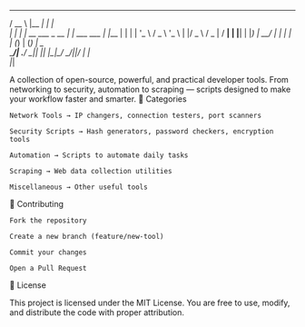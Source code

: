    ____                   _______           _     
  / __ \                 |__   __|         | |    
 | |  | |_ __   ___ _ __    | | ___   ___ | |___ 
 | |  | | '_ \ / _ \ '_ \   | |/ _ \ / _ \| / __|
 | |__| | |_) |  __/ | | |  | | (_) | (_) | \__ \
  \____/| .__/ \___|_| |_|  |_|\___/ \___/|_|___/
        | |                                      
        |_|                                      
        
A collection of open-source, powerful, and practical developer tools.
From networking to security, automation to scraping — scripts designed to make your workflow faster and smarter.
📂 Categories

    Network Tools → IP changers, connection testers, port scanners

    Security Scripts → Hash generators, password checkers, encryption tools

    Automation → Scripts to automate daily tasks

    Scraping → Web data collection utilities

    Miscellaneous → Other useful tools

🤝 Contributing

    Fork the repository

    Create a new branch (feature/new-tool)

    Commit your changes

    Open a Pull Request

📜 License

This project is licensed under the MIT License.
You are free to use, modify, and distribute the code with proper attribution.
